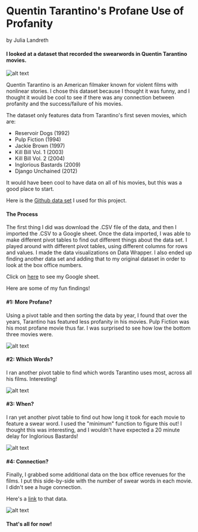 
# Quentin Tarantino's Profane Use of Profanity 

by Julia Landreth

#### I looked at a dataset that recorded the swearwords in Quentin Tarantino movies. 

![alt text](https://media.journalism.berkeley.edu/upload/2020/08/1597092627100e2cd.jpg "meme")

Quentin Tarantino is an American filmaker known for violent films with nonlinear stories. I chose this dataset because I thought it was funny, and I thought it would be cool to see if there was any connection between profanity and the success/failure of his movies.

The dataset only features data from Tarantino's first seven movies, which are:
* Reservoir Dogs (1992)
* Pulp Fiction (1994)
* Jackie Brown (1997)
* Kill Bill Vol. 1 (2003)
* Kill Bill Vol. 2 (2004)
* Inglorious Bastards (2009)
* Django Unchained (2012)

It would have been cool to have data on all of his movies, but this was a good place to start. 

Here is the [Github data set](https://github.com/fivethirtyeight/data/tree/master/tarantino) I used for this project.

#### The Process

The first thing I did was download the .CSV file of the data, and then I imported the .CSV to a Google sheet. Once the data imported, I was able to make different pivot tables to find out different things about the data set. I played around with different pivot tables, using different columns for rows and values. I made the data visualizations on Data Wrapper. I also ended up finding another data set and adding that to my original dataset in order to look at the box office numbers. 


Click on [here](https://docs.google.com/spreadsheets/d/1biHiaZM7RxnbwFX2ONaoTYmukXhc565rKTeeGpsujyQ/edit?usp=sharing) to see my Google sheet. 

Here are some of my fun findings!

#### #1: More Profane?

Using a pivot table and then sorting the data by year, I found that over the years, Tarantino has featured less profanity in his movies. Pulp Fiction was his most profane movie thus far. I was surprised to see how low the bottom three movies were.

![alt text](https://media.journalism.berkeley.edu/upload/2020/08/15970870007ef2d7e.png "Profanity over the Years")

#### #2: Which Words?

I ran another pivot table to find which words Tarantino uses most, across all his films. Interesting!

![alt text](https://media.journalism.berkeley.edu/upload/2020/08/159708750873ffeaf.png "Top 10 Swear Words")

#### #3: When?

I ran yet another pivot table to find out how long it took for each movie to feature a swear word. I used the "minimum" function to figure this out! I thought this was interesting, and I wouldn't have expected a 20 minute delay for Inglorious Bastards!

![alt text](https://media.journalism.berkeley.edu/upload/2020/08/15970922494051c12.png "How long until the first swear word")

#### #4: Connection?
Finally, I grabbed some additional data on the box office revenues for the films. I put this side-by-side with the number of swear words in each movie. I didn't see a huge connection.

Here's a [link](https://screenrant.com/quentin-tarantinos-movies-ranked-by-box-office-gross-according-to-box-office-mojo/) to that data.

![alt text](https://media.journalism.berkeley.edu/upload/2020/08/15971094927008dc3.png "Is there a connection?")


#### That's all for now!


